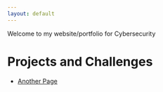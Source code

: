 ```yaml
---
layout: default
---
```


Welcome to my website/portfolio for Cybersecurity

# Projects and Challenges
*   [Another Page](./another-page.html)
